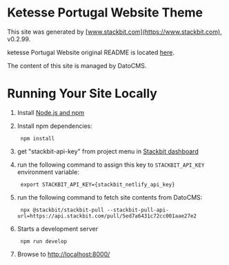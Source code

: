 # Ketesse Portugal Website Theme

This site was generated by [www.stackbit.com](https://www.stackbit.com), v0.2.99.

ketesse Portugal Website original README is located [here](./README.theme.md).

The content of this site is managed by DatoCMS.

# Running Your Site Locally

1. Install [Node.js and npm](https://nodejs.org/en/)

1. Install npm dependencies:

        npm install

1. get "stackbit-api-key" from project menu in [Stackbit dashboard](https://app.stackbit.com/dashboard)

1. run the following command to assign this key to `STACKBIT_API_KEY` environment variable:

        export STACKBIT_API_KEY={stackbit_netlify_api_key}

1. run the following command to fetch site contents from DatoCMS:

        npx @stackbit/stackbit-pull --stackbit-pull-api-url=https://api.stackbit.com/pull/5ed7a6431c72cc001aae27e2

1. Starts a development server

        npm run develop

1. Browse to [http://localhost:8000/](http://localhost:8000/)
